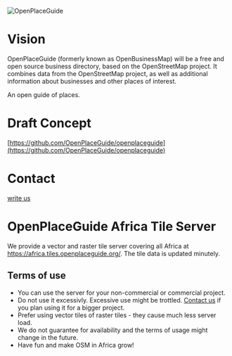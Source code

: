 ![OpenPlaceGuide](https://openplaceguide.org/logo.png)


# Vision

OpenPlaceGuide (formerly known as OpenBusinessMap) will be a free and open source business directory, based on the OpenStreetMap project.
It combines data from the OpenStreetMap project, as well as additional information about businesses and
other places of interest.

An open guide of places.

# Draft Concept

[https://github.com/OpenPlaceGuide/openplaceguide](https://github.com/OpenPlaceGuide/openplaceguide)

# Contact

[write us](mailto:info@addismap.com?subject=OpenPlaceGuide)

# OpenPlaceGuide Africa Tile Server

We provide a vector and raster tile server covering all Africa at https://africa.tiles.openplaceguide.org/. The tile data is updated minutely.

## Terms of use

* You can use the server for your non-commercial or commercial project.
* Do not use it excessivly. Excessive use might be trottled. [Contact us](mailto:info@addismap.com?subject=OpenPlaceGuide+Africa+Tiles) if you plan using it for a bigger project.
* Prefer using vector tiles of raster tiles - they cause much less server load.
* We do not guarantee for availability and the terms of usage might change in the future.
* Have fun and make OSM in Africa grow!
